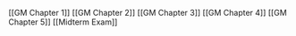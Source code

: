 [[GM Chapter 1]]
[[GM Chapter 2]]
[[GM Chapter 3]]
[[GM Chapter 4]]
[[GM Chapter 5]]
[[Midterm Exam]]
